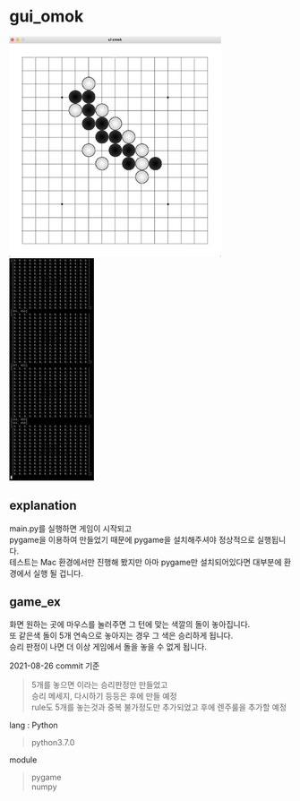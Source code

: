 # gui_omok  
<img src="src/img/github/github_omokboard.png" width="75%" height="75%">
<img src="src/img/github/github_omokNumpyLog.png" width="30%" height="30%">

## explanation
main.py를 실행하면 게임이 시작되고  
pygame을 이용하여 만들었기 때문에 pygame을 설치해주셔야 정상적으로 실행됩니다.  
테스트는 Mac 환경에서만 진행해 봤지만 아마 pygame만 설치되어있다면 대부분에 환경에서 실행 될 겁니다.  
  
## game_ex
화면 원하는 곳에 마우스를 눌러주면 그 턴에 맞는 색깔의 돌이 놓아집니다.  
또 같은색 돌이 5개 연속으로 놓아지는 경우 그 색은 승리하게 됩니다.  
승리 판정이 나면 더 이상 게임에서 돌을 놓을 수 없게 됩니다.  
  
  
  
  
2021-08-26 commit 기준   
> 5개를 놓으면 이라는 승리판정만 만들었고  
> 승리 메세지, 다시하기 등등은 후에 만들 예정  
> rule도 5개를 놓는것과 중복 불가정도만 추가되었고 후에 렌주룰을 추가할 예정  


lang : Python  
> python3.7.0  

module  
> pygame  
> numpy  



